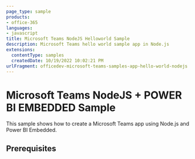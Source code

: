 ```yaml
---
page_type: sample
products:
- office-365
languages:
- javascript
title: Microsoft Teams NodeJS Helloworld Sample
description: Microsoft Teams hello world sample app in Node.js
extensions:
  contentType: samples
  createdDate: 10/19/2022 10:02:21 PM
urlFragment: officedev-microsoft-teams-samples-app-hello-world-nodejs
---
```


# Microsoft Teams NodeJS + POWER BI EMBEDDED Sample

This sample shows how to create a Microsoft Teams app using Node.js and Power BI Embedded.

## Prerequisites 